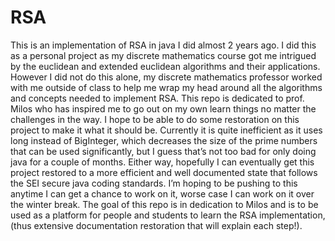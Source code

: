 # RSA
This is an implementation of RSA in java I did almost 2 years ago. I did this as a personal project as my discrete mathematics course got me intrigued by the euclidean and extended euclidean algorithms and their applications. However I did not do this alone, my discrete mathematics professor worked with me outside of class to help me wrap my head around all the algorithms and concepts needed to implement RSA. This repo is dedicated to prof. Milos who has inspired me to go out on my own learn things no matter the challenges in the way. I hope to be able to do some restoration on this project to make it what it should be. Currently it is quite inefficient as it uses long instead of BigInteger, which decreases the size of the prime numbers that can be used significantly, but I guess that’s not too bad for only doing java for a couple of months. Either way, hopefully I can eventually get this project restored to a more efficient and well documented state that follows the SEI secure java coding standards. I’m hoping to be pushing to this anytime I can get a chance to work on it, worse case I can work on it over the winter break. The goal of this repo is in dedication to Milos and is to be used as a platform for people and students to learn the RSA implementation, (thus extensive documentation restoration that will explain each step!).
